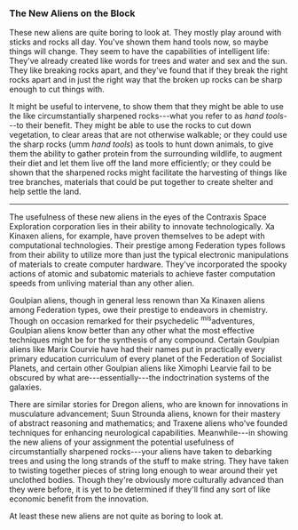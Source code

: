 ### The New Aliens on the Block

These new aliens are quite boring to look at. They mostly play around with sticks and rocks all day. You've shown them hand tools now, so maybe things will change. They seem to have the capabilities of intelligent life: They've already created like words for trees and water and sex and the sun. They like breaking rocks apart, and they've found that if they break the right rocks apart and in just the right way that the broken up rocks can be sharp enough to cut things with.

It might be useful to intervene, to show them that they might be able to use the like circumstantially sharpened rocks---what you refer to as _hand tools_---to their benefit. They might be able to use the rocks to cut down vegetation, to clear areas that are not otherwise walkable; or they could use the sharp rocks (umm _hand tools_) as tools to hunt down animals, to give them the ability to gather protein from the surrounding wildlife, to augment their diet and let them live off the land more efficiently; or they could be shown that the sharpened rocks might facilitate the harvesting of things like tree branches, materials that could be put together to create shelter and help settle the land.

<hr>

The usefulness of these new aliens in the eyes of the Contraxis Space Exploration corporation lies in their ability to innovate technologically. Xa Kinaxen aliens, for example, have proven themselves to be adept with computational technologies. Their prestige among Federation types follows from their ability to utilize more than just the typical electronic manipulations of materials to create computer hardware. They've incorporated the spooky actions of atomic and subatomic materials to achieve faster computation speeds from unliving material than any other alien.

Goulpian aliens, though in general less renown than Xa Kinaxen aliens among Federation types, owe their prestige to endeavors in chemistry. Though on occasion remarked for their psychedelic <sup>mis</sup>adventures, Goulpian aliens know better than any other what the most effective techniques might be for the synthesis of any compound. Certain Goulpian aliens like Marix Courvie have had their names put in practically every primary education curriculum of every planet of the Federation of Socialist Planets, and certain other Goulpian aliens like Ximophi Learvie fail to be obscured by what are---essentially---the indoctrination systems of the galaxies.

There are similar stories for Dregon aliens, who are known for innovations in musculature advancement; Suun Strounda aliens, known for their mastery of abstract reasoning and mathematics; and Traxene aliens who've founded techniques for enhancing neurological capabilities. Meanwhile---in showing the new aliens of your assignment the potential usefulness of circumstantially sharpened rocks---your aliens have taken to debarking trees and using the long strands of the stuff to make string. They have taken to twisting together pieces of string long enough to wear around their yet unclothed bodies. Though they're obviously more culturally advanced than they were before, it is yet to be determined if they'll find any sort of like economic benefit from the innovation.

At least these new aliens are not quite as boring to look at. 
